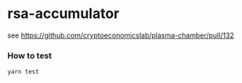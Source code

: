 # rsa-accumulator
see https://github.com/cryptoeconomicslab/plasma-chamber/pull/132


### How to test

```
yarn test
```
